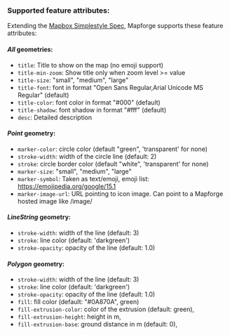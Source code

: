 ### Supported feature attributes:

Extending the [Mapbox Simplestyle Spec](https://github.com/mapbox/simplestyle-spec/tree/master/1.1.0), Mapforge supports these feature attributes: 

#### *All* geometries: 

* `title`: Title to show on the map (no emoji support)
* `title-min-zoom`: Show title only when zoom level >= value 
* `title-size`: "small", "medium", "large"
* `title-font`: font in format "Open Sans Regular,Arial Unicode MS Regular" (default)
* `title-color`: font color in format "#000" (default)
* `title-shadow`: font shadow in format "#fff" (default)
* `desc`: Detailed description

#### *Point* geometry: 

* `marker-color`: circle color (default "green", 'transparent' for none)
* `stroke-width`: width of the circle line (default: 2)
* `stroke`: circle border color (default "white", 'transparent' for none)
* `marker-size`: "small", "medium", "large"
* `marker-symbol`: Taken as text/emoji, emoji list: https://emojipedia.org/google/15.1
* `marker-image-url`: URL pointing to icon image. Can point to a Mapforge hosted image like /image/<id>

#### *LineString* geometry: 

* `stroke-width`: width of the line (default: 3)
* `stroke`: line color (default: 'darkgreen')
* `stroke-opacity`: opacity of the line (default: 1.0)

#### *Polygon* geometry: 

* `stroke-width`: width of the line (default: 3)
* `stroke`: line color (default: 'darkgreen')
* `stroke-opacity`: opacity of the line (default: 1.0)
* `fill`: fill color (default: "#0A870A", green)
* `fill-extrusion-color`: color of the extrusion (default: green),
* `fill-extrusion-height`: height in m,
* `fill-extrusion-base`: ground distance in m (default: 0),
